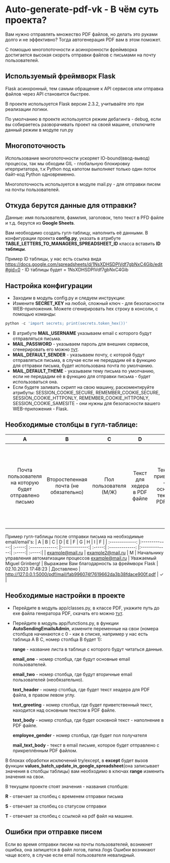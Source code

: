 # Auto-generate-pdf-vk - В чём суть проекта?
  Вам нужно отправлять множество PDF файлов, но делать это руками долго и не эффективно? Тогда автогенерация PDF вам в этом поможет.
  
  С помощью многопоточности и асинхронности фреймворка достигается высокая скороть отправки файлов с письмами на почту пользователей.

## Используемый фреймворк Flask
  Flask асинхронный, тем самым обращение к API сервисов или отправка файлов через API становится быстрее.
  
  В проекте используется Flask версии 2.3.2, учитывайте это при реализации логики.
  
  По умолчанию в проекте используется режим дебагинга - debug, если вы собираетесь разворачивать проект на своей машине, отключите данный режим в модуле run.py

## Многопоточность
  Использование многопоточности ускоряет IO-bound(ввод-вывод) процессы, так мы обходим GIL - глобальную блокировку итерпритатора, т.к Python под капотом выполняет только один поток байт-код Python одновременно.
  
  Многопоточность используется в модуле mail.py - для отправки писем на почты пользователей.

## Откуда берутся данные для отправки?
  Данные: имя пользователя, фамилия, заголовок, тело текст в PFD файле и т.д. берутся из **Google Sheets**.
  
  Вам необходимо создать гугл-таблицу, наполнить её данными. В конфигурации проекта **config.py**, указать в атрибуте **TABLE_LETTERS_TO_MANAGERS_SPREADSHEET_ID** класса вставить **ID таблицы**.
  
  Пример ID таблицы, у нас есть ссылка вида https://docs.google.com/spreadsheets/d/1NsXDHSDPlVdf7gbNxC4Gib/edit#gid=0 - ID таблицы будет = 1NsXDHSDPlVdf7gbNxC4Gib

## Настройка конфигурации
  * Заходим в модуль config.py и следуем инструкции:
  * Измените **SECRET_KEY** на любой, сложный ключ - для безопасности WEB-приложения. Можете сгенирировать hex строку в консоли, с помощью команды: 
```python
python -c 'import secrets; print(secrets.token_hex())'
```
  * В атрибуте **MAIL_USERNAME** указываем email с которого будут отправляться письма.
  * **MAIL_PASSWORD** - указываем пароль для внешних сервисов, сгенерировать его можно [тут](https://account.mail.ru/user/2-step-auth/passwords?back_url=https%3A%2F%2Fid.mail.ru%2Fsecurity).
  * **MAIL_DEFAULT_SENDER** - указываем почту, с которой будут отправляться письма, в случае если не передадим её в функцию для отправки письма, будет использована почта по умолчанию.
  * **MAIL_DEFAULT_THEME** - указываем тему письма по умолчанию, если не передадим её в функцию для отправки письма - будет использоваться она.
  * Если будете заливать скрипт на свою машину, раскоментируйте атрибуты: SESSION_COOKIE_SECURE, REMEMBER_COOKIE_SECURE, SESSION_COOKIE_HTTPONLY, REMEMBER_COOKIE_HTTPONLY, SESSION_COOKIE_SAMESITE - они нужны для безопасности вашего WEB-приложения - Flask.

## Необходимые столбцы в гугл-таблице:
| A        | B           | C  | D | E        | F           | G  | H | I        | F           |
| :-------------: |:-------------:| :-----:| :-------------: |:-------------:| :-----:| :-------------: |:-------------:| :-----:| :-----:|
| Почта пользователя на которую будет отправлено письмо | Второстепенная почта (не обязательно) | Пол пользователя (М/Ж) | Текст для хедера в PDF файле | Текст для приветствия - над основным текстом в PDF файле | Основной текст для PDF файла | Время отправки письма | Статус доставки письма - Письмо будет доставлено, установится статус "Доставлено" | Ссылка для скачивания сгенерированного файла с машины | Чек-бокс, если чек-бокс нажат, письмо будет отправлено, если нет - система не сгенерирует файл и не отправит его на почту пользователя |

Пример гугл-таблицы после отправки письма на необходимые email/email's:
| A        | B           | C  | D | E        | F           | G  | H | I        | F           |
| :-------------: |:-------------:| :-----:| :-------------: |:-------------:| :-----:| :-------------: |:-------------:| :-----:| :-----:|
| example@mail.ru | example2@mail.ru | М | Начальнику управления автоматизации процессов example@mail.ru | Уважаемый Miguel Grinberg! | Выражаем Вам благодарность за фреймворк Flask | 02.10.2023 17:48:23 | Доставлено | http://127.0.0.1:5000/pdf/mail/fab996074f7619662da3b38fdace900f.pdf | &check; |

## Необходимые настройки в проекте
* Перейдите в модуль app/classes.py, в классе PDF, укажите путь до exe файла генератора PDF, скачать его можно [тут](https://wkhtmltopdf.org/downloads.html).
* Перейдите в модуль app/functions.py, в функции **AutoSendingEmailsAdmin**, измените переменные на свои (номера столбцов начинаются с 0 - как в списке, например у нас есть таблица A B C, номер столбца B будет 1):
  
  **range** - название листа в таблице с которого будут читаться данные.
  
  **email_one** - номер столбца, где будут основные email пользователей.
  
  **email_two** - номер столбца, где будут вторичные email пользователей (необязательно).
  
  **text_header** - номер столбца, где будет текст хеадера для PDF файла, в правом левом углу.
  
  **text_greeting** - номер столбца, где будет приветственный текст, находится над основным текстом в PDF файле.
  
  **text_body** - номер столбца, где будет основной текст - наполнение в PDF файле.
  
  **employee_gender** - номер столбца, где будет пол получателя
  
  **mail_text_body** - текст в email письме, которое будет отправлено с прикреплённым PDF файлом.
  
В блоках обработки исключений try/except, в **except** будет вызов функции **values_batch_update_in_google_spreadsheet**(она записывает значения в столбцы таблицы) вам необходимо в ключах **range** изменить значения на свои.


В текущем проекте стоят значения - названия столбцов:

 **R** - отвечает за столбец с временем отправки письма
 
 **S** - отвечает за столбец со статусом отправки
 
 **T** - отвечает за столбец с ссылкой на pdf файл на машине.


## Ошибки при отправке писем
  Если во время отправки писем на почты пользователей, возникнет ошибка, она запишется в файл логов, папка /logs
  Ошибки возникают чаще всего, в случае если email пользователя невалидный.

